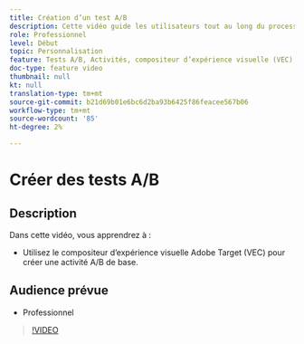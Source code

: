 ```yaml
---
title: Création d’un test A/B
description: Cette vidéo guide les utilisateurs tout au long du processus clé de création d’activités A/B en Adobe Target. Regardez cette vidéo pour découvrir comment créer une activité A/B de base à l’aide du compositeur d’expérience visuelle (compositeur d’expérience visuelle).
role: Professionnel
level: Début
topic: Personnalisation
feature: Tests A/B, Activités, compositeur d’expérience visuelle (VEC)
doc-type: feature video
thumbnail: null
kt: null
translation-type: tm+mt
source-git-commit: b21d69b01e6bc6d2ba93b6425f86feacee567b06
workflow-type: tm+mt
source-wordcount: '85'
ht-degree: 2%

---
```



# Créer des tests A/B

## Description

Dans cette vidéo, vous apprendrez à :

* Utilisez le compositeur d’expérience visuelle Adobe Target (VEC) pour créer une activité A/B de base.

## Audience prévue

* Professionnel

>[!VIDEO](https://video.tv.adobe.com/v/17391/?quality=12)